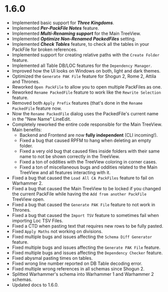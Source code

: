 # 1.6.0

- Implemented basic support for ***Three Kingdoms***.
- Implemented ***Per-PackFile Notes*** feature.
- Implemented ***Multi-Renaming support*** for the Main TreeView.
- Implemented ***Optimize Non-Renamed PackedFiles*** setting.
- Implemented ***Check Tables*** feature, to check all the tables in your PackFile for broken references.
- Implemented support for creating relative paths with the `Create Folder` feature.
- Implemented all Table DB/LOC features for the `Dependency Manager`.
- Improved how the UI looks on Windows on both, light and dark themes.
- Optimized the `Generate PAK File` feature for Shogun 2, Rome 2, Attila and Thrones. 
- Reworked `Open PackFile` to allow you to open multiple PackFiles as one.
- Reworked `Rename PackedFile` feature to work like the `Rewrite Selection` feature.
- Removed both `Apply Prefix` features (that's done in the `Rename PackedFile` feature now.
- Now the `Rename PackedFile` dialog uses the PackedFile's current name in the "New Name" LineEdit.
- Completely reworked the entire code responsible for the Main TreeView. Main benefits:
	- Backend and Frontend are now **fully independent** (CLI incoming!).
	- Fixed a bug that caused RPFM to hang when deleting an empty folder.
	- Fixed a very old bug that caused files inside folders with their same name to not be shown correctly in the TreeView.
	- Fixed a ton of oddities with the TreeView coloring in corner cases.
	- Fixed a ton of miscellaneous bugs and oddities related to the Main TreeView and all features interacting with it.
- Fixed a bug that caused the `Load All CA PackFiles` feature to fail on Warhammer 2.
- Fixed a bug that caused the Main TreeView to be locked if you changed the current PackFile while having the `Add from another PackFile` TreeView open.
- Fixed a bug that caused the `Generate PAK File` feature to not work in Thrones.
- Fixed a bug that caused the `Import TSV` feature to sometimes fail when importing Loc TSV Files.
- Fixed a CTD when pasting text that requires new rows to be fully pasted.
- Fixed `Apply Maths` not working on divisions.
- Fixed multiple bugs and issues affecting the `Schema Diff Generator` feature.
- Fixed multiple bugs and issues affecting the `Generate PAK File` feature.
- Fixed multiple bugs and issues affecting the `Dependency Checker` feature.
- Fixed abysmal pasting times on tables.
- Fixed wrong line number reported on DB Table decoding error.
- Fixed multiple wrong references in all schemas since Shogun 2.
- Splitted Warhammer's schema into Warhammer 1 and Warhammer 2 schemas.
- Updated docs to 1.6.0. 